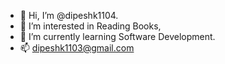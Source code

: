 - 👋 Hi, I’m @dipeshk1104.
- 👀 I’m interested in Reading Books,
- 🌱 I’m currently learning Software Development.
- 📫 dipeshk1103@gmail.com

<!---
dipeshk1104/dipeshk1104 is a ✨ special ✨ repository because its `README.md` (this file) appears on your GitHub profile.
You can click the Preview link to take a look at your changes.
--->
